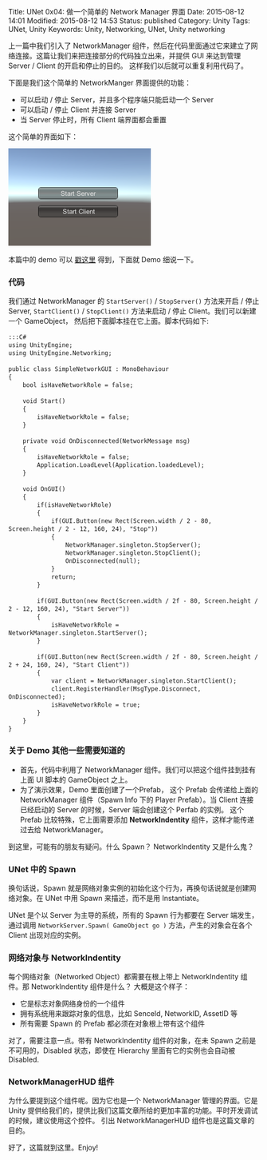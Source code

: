 Title: UNet 0x04: 做一个简单的 Network Manager 界面
Date: 2015-08-12 14:01
Modified: 2015-08-12 14:53
Status: published
Category: Unity
Tags: UNet, Unity
Keywords: Unity, Networking, UNet, Unity networking

上一篇中我们引入了 NetworkManager 组件，然后在代码里面通过它来建立了网络连接。这篇让我们来把连接部分的代码独立出来，并提供 GUI 来达到管理 Server / Client 的开启和停止的目的。
这样我们以后就可以重复利用代码了。

下面是我们这个简单的 NetworkManger 界面提供的功能：

* 可以启动 / 停止 Server，并且多个程序端只能启动一个 Server
* 可以启动 / 停止 Client 并连接 Server
* 当 Server 停止时，所有 Client 端界面都会重置

这个简单的界面如下：

![ui](images/UNet/SimpleUI.PNG)

本篇中的 demo 可以 [戳这里](https://github.com/wudixiaop/UNet/tree/master/Assets/104%20-%20simple%20network%20GUI) 得到，下面就 Demo 细说一下。

### 代码

我们通过 NetworkManager 的 `StartServer()` / `StopServer()` 方法来开启 / 停止 Server, `StartClient()` / `StopClient()` 方法来启动 / 停止 Client。我们可以新建一个 GameObject，
然后把下面脚本挂在它上面。脚本代码如下:

	:::C#
	using UnityEngine;
	using UnityEngine.Networking;
	
	public class SimpleNetworkGUI : MonoBehaviour
	{
		bool isHaveNetworkRole = false;
		
		void Start()
		{
			isHaveNetworkRole = false;
		}
		
		private void OnDisconnected(NetworkMessage msg)
		{
			isHaveNetworkRole = false;
			Application.LoadLevel(Application.loadedLevel);
		}
		
	    void OnGUI()
	    {
			if(isHaveNetworkRole)
			{
				if(GUI.Button(new Rect(Screen.width / 2 - 80, Screen.height / 2 - 12, 160, 24), "Stop"))
				{
					NetworkManager.singleton.StopServer();
					NetworkManager.singleton.StopClient();
					OnDisconnected(null);
				}
				return;
			}
			
			if(GUI.Button(new Rect(Screen.width / 2f - 80, Screen.height / 2 - 12, 160, 24), "Start Server"))
			{
				isHaveNetworkRole = NetworkManager.singleton.StartServer();
			}
			
			if(GUI.Button(new Rect(Screen.width / 2f - 80, Screen.height / 2 + 24, 160, 24), "Start Client"))
			{
				var client = NetworkManager.singleton.StartClient();
				client.RegisterHandler(MsgType.Disconnect, OnDisconnected);
				isHaveNetworkRole = true;
			}
		}
	}

### 关于 Demo 其他一些需要知道的

* 首先，代码中利用了 NetworkManager 组件。我们可以把这个组件挂到挂有上面 UI 脚本的 GameObject 之上。
* 为了演示效果，Demo 里面创建了一个Prefab， 这个 Prefab 会传递给上面的 NetworkManager 组件（Spawn Info 下的 Player Prefab）。当 Client 连接已经启动的 Server 的时候，Server 端会创建这个 Perfab 的实例。
这个 Prefab 比较特殊，它上面需要添加 __NetworkIndentity__ 组件，这样才能传递过去给 NetworkManager。

到这里，可能有的朋友有疑问。什么 Spawn？ NetworkIndentity 又是什么鬼？

### UNet 中的 Spawn

换句话说，Spawn 就是网络对象实例的初始化这个行为，再换句话说就是创建网络对象。在 UNet 中用 Spawn 来描述，而不是用 Instantiate。

UNet 是个以 Server 为主导的系统，所有的 Spawn 行为都要在 Server 端发生，通过调用 `NetworkServer.Spawn( GameObject go )` 方法，产生的对象会在各个 Client 出现对应的实例。

### 网络对象与 NetworkIndentity

每个网络对象（Networked Object）都需要在根上带上 NetworkIndentity 组件。那 NetworkIndentity 组件是什么？ 大概是这个样子：

* 它是标志对象网络身份的一个组件
* 拥有系统用来跟踪对象的信息，比如 SenceId, NetworkID, AssetID 等
* 所有需要 Spawn 的 Prefab 都必须在对象根上带有这个组件

对了，需要注意一点。带有 NetworkIndentity 组件的对象，在未 Spawn 之前是不可用的，Disabled 状态，即使在 Hierarchy 里面有它的实例也会自动被 Disabled.

### NetworkManagerHUD 组件

为什么要提到这个组件呢。因为它也是一个 NetworkManager 管理的界面。它是 Unity 提供给我们的，提供比我们这篇文章所给的更加丰富的功能。平时开发调试的时候，建议使用这个控件。
引出 NetworkManagerHUD 组件也是这篇文章的目的。

好了，这篇就到这里。Enjoy!
